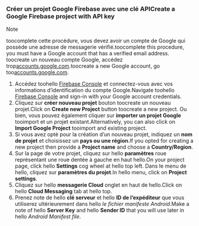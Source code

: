 
### <a name="create-a-google-firebase-project-with-api-key"></a><span data-ttu-id="9c328-101">Créer un projet Google Firebase avec une clé API</span><span class="sxs-lookup"><span data-stu-id="9c328-101">Create a Google Firebase project with API key</span></span>
> [!NOTE]
> <span data-ttu-id="9c328-102">toocomplete cette procédure, vous devez avoir un compte de Google qui possède une adresse de messagerie vérifié.</span><span class="sxs-lookup"><span data-stu-id="9c328-102">toocomplete this procedure, you must have a Google account that has a verified email address.</span></span> <span data-ttu-id="9c328-103">toocreate un nouveau compte Google, accédez trop<a href="http://go.microsoft.com/fwlink/p/?LinkId=268302" target="_blank">accounts.google.com</a>.</span><span class="sxs-lookup"><span data-stu-id="9c328-103">toocreate a new Google account, go too<a href="http://go.microsoft.com/fwlink/p/?LinkId=268302" target="_blank">accounts.google.com</a>.</span></span>
> 
> 

1. <span data-ttu-id="9c328-104">Accédez toohello [Firebase Console](https://console.firebase.google.com/) et connectez-vous avec vos informations d’identification du compte Google.</span><span class="sxs-lookup"><span data-stu-id="9c328-104">Navigate toohello [Firebase Console](https://console.firebase.google.com/) and sign-in with your Google account credentials.</span></span>
2. <span data-ttu-id="9c328-105">Cliquez sur **créer nouveau projet** bouton toocreate un nouveau projet.</span><span class="sxs-lookup"><span data-stu-id="9c328-105">Click on **Create new Project** button toocreate a new project.</span></span> <span data-ttu-id="9c328-106">Ou bien, vous pouvez également cliquer sur **importer un projet Google** tooimport et un projet existant.</span><span class="sxs-lookup"><span data-stu-id="9c328-106">Alternatively, you can also click on **Import Google Project** tooimport and existing project.</span></span> 
3. <span data-ttu-id="9c328-107">Si vous avez opté pour la création d’un nouveau projet, indiquez un **nom de projet** et choisissez un **pays ou une région**.</span><span class="sxs-lookup"><span data-stu-id="9c328-107">If you opted for creating a new project then provide a **Project name** and choose a **Country/Region**.</span></span>
4. <span data-ttu-id="9c328-108">Sur la page de votre projet, cliquez sur hello **paramètres** roue représentant une roue dentée à gauche en haut hello.</span><span class="sxs-lookup"><span data-stu-id="9c328-108">On your project page, click hello **Settings** cog wheel at hello top left.</span></span> <span data-ttu-id="9c328-109">Dans le menu de hello, cliquez sur **paramètres du projet**.</span><span class="sxs-lookup"><span data-stu-id="9c328-109">In hello menu, click on **Project settings**.</span></span>  
5. <span data-ttu-id="9c328-110">Cliquez sur hello **messagerie Cloud** onglet en haut de hello.</span><span class="sxs-lookup"><span data-stu-id="9c328-110">Click on hello **Cloud Messaging** tab at hello top.</span></span> 
6. <span data-ttu-id="9c328-111">Prenez note de hello **clé serveur** et hello **ID de l’expéditeur** que vous utiliserez ultérieurement dans hello *le fichier manifeste Android*.</span><span class="sxs-lookup"><span data-stu-id="9c328-111">Make a note of hello **Server Key** and hello **Sender ID** that you will use later in hello *Android Manifest file*.</span></span>  

